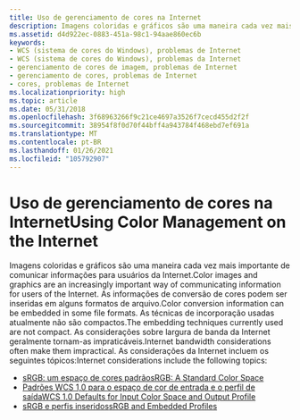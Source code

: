 ```yaml
---
title: Uso de gerenciamento de cores na Internet
description: Imagens coloridas e gráficos são uma maneira cada vez mais importante de comunicar informações para usuários da Internet.
ms.assetid: d4d922ec-0883-451a-98c1-94aae860ec6b
keywords:
- WCS (sistema de cores do Windows), problemas de Internet
- WCS (sistema de cores do Windows), problemas da Internet
- gerenciamento de cores de imagem, problemas de Internet
- gerenciamento de cores, problemas de Internet
- cores, problemas de Internet
ms.localizationpriority: high
ms.topic: article
ms.date: 05/31/2018
ms.openlocfilehash: 3f68963266f9c21ce4697a3526f7cecd455d2f2f
ms.sourcegitcommit: 38954f8f0d70f44bff4a943784f468ebd7ef691a
ms.translationtype: MT
ms.contentlocale: pt-BR
ms.lasthandoff: 01/26/2021
ms.locfileid: "105792907"
---
```

# <a name="using-color-management-on-the-internet"></a><span data-ttu-id="5e10b-108">Uso de gerenciamento de cores na Internet</span><span class="sxs-lookup"><span data-stu-id="5e10b-108">Using Color Management on the Internet</span></span>

<span data-ttu-id="5e10b-109">Imagens coloridas e gráficos são uma maneira cada vez mais importante de comunicar informações para usuários da Internet.</span><span class="sxs-lookup"><span data-stu-id="5e10b-109">Color images and graphics are an increasingly important way of communicating information for users of the Internet.</span></span> <span data-ttu-id="5e10b-110">As informações de conversão de cores podem ser inseridas em alguns formatos de arquivo.</span><span class="sxs-lookup"><span data-stu-id="5e10b-110">Color conversion information can be embedded in some file formats.</span></span> <span data-ttu-id="5e10b-111">As técnicas de incorporação usadas atualmente não são compactos.</span><span class="sxs-lookup"><span data-stu-id="5e10b-111">The embedding techniques currently used are not compact.</span></span> <span data-ttu-id="5e10b-112">As considerações sobre largura de banda da Internet geralmente tornam-as impraticáveis.</span><span class="sxs-lookup"><span data-stu-id="5e10b-112">Internet bandwidth considerations often make them impractical.</span></span> <span data-ttu-id="5e10b-113">As considerações da Internet incluem os seguintes tópicos:</span><span class="sxs-lookup"><span data-stu-id="5e10b-113">Internet considerations include the following topics:</span></span>

-   [<span data-ttu-id="5e10b-114">sRGB: um espaço de cores padrão</span><span class="sxs-lookup"><span data-stu-id="5e10b-114">sRGB: A Standard Color Space</span></span>](srgb--a-standard-color-space.md)
-   [<span data-ttu-id="5e10b-115">Padrões WCS 1,0 para o espaço de cor de entrada e o perfil de saída</span><span class="sxs-lookup"><span data-stu-id="5e10b-115">WCS 1.0 Defaults for Input Color Space and Output Profile</span></span>](srgb--a-standard-color-space.md)
-   [<span data-ttu-id="5e10b-116">sRGB e perfis inseridos</span><span class="sxs-lookup"><span data-stu-id="5e10b-116">sRGB and Embedded Profiles</span></span>](srgb--a-standard-color-space.md)

 

 




